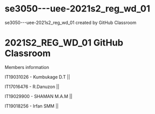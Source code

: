 # se3050---uee-2021s2_reg_wd_01
se3050---uee-2021s2_reg_wd_01 created by GitHub Classroom


# 2021S2_REG_WD_01 GitHub Classroom
Members information

IT19031026  - Kumbukage D.T ||

IT17016476  - R.Danuzon ||

IT19029900  - SHAMAN M.A.M ||

IT19018256  - Irfan SMM ||
